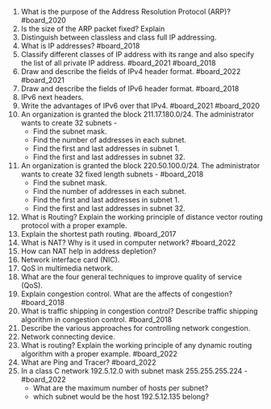 1. What is the purpose of the Address Resolution Protocol (ARP)? #board_2020 
2. Is the size of the ARP packet fixed? Explain
3. Distinguish between classless and class full IP addressing.
4. What is IP addresses? #board_2018 
5. Classify different classes of IP address with its range and also specify the list of all private IP address. #board_2021 #board_2018 
6. Draw and describe the fields of  IPv4 header format. #board_2022 #board_2021 
7. Draw and describe the fields of IPv6 header format. #board_2018 
8. IPv6 next headers.
9. Write the advantages of IPv6 over that IPv4. #board_2021 #board_2020 
10. An organization is granted the block 211.17.180.0/24. The administrator wants to create 32 subnets -
	- Find the subnet mask.
	- Find the number of addresses in each subnet.
	- Find the first and last addresses in subnet 1.
	- Find the first and last addresses in subnet 32.
11. An organization is granted the block 220.50.100.0/24. The administrator wants to create 32 fixed length subnets - #board_2018 
	- Find the subnet mask.
	- Find the number of addresses in each subnet.
	- Find the first and last addresses in subnet 1.
	- Find the first and last addresses in subnet 32.
12. What is Routing? Explain the working principle of distance vector routing protocol with a proper example.
13. Explain the shortest path routing. #board_2017 
14. What is NAT? Why is it used in computer network? #board_2022 
15. How can NAT help in address depletion?
16. Network interface card (NIC).
17. QoS in multimedia network.
18. What are the four general techniques to improve quality of service (QoS).
19. Explain congestion control. What are the affects of congestion? #board_2018 
20. What is traffic shipping in congestion control? Describe traffic shipping algorithm in congestion control. #board_2018 
21. Describe the various approaches for controlling network congestion.
22. Network connecting device.
23. What is routing? Explain the working principle of any dynamic routing algorithm with a proper example. #board_2022 
24. What are Ping and Tracer? #board_2022 
25. In a class C network 192.5.12.0 with subnet mask 255.255.255.224 - #board_2022 
	- What are the maximum number of hosts per subnet?
	- which subnet would be the host 192.5.12.135 belong?